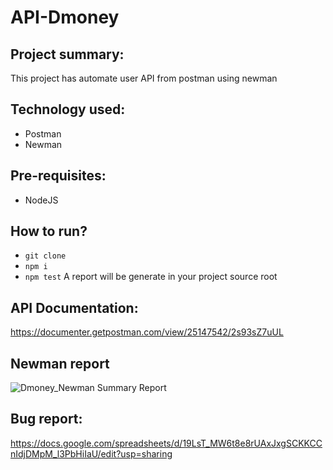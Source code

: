 # API-Dmoney

## Project summary:
This project has automate user API from postman using newman

## Technology used:
- Postman
- Newman

## Pre-requisites:
- NodeJS

## How to run?
- ``` git clone ```
- ``` npm i ```
- ``` npm test ```
A report will be generate in your project source root

## API Documentation:
https://documenter.getpostman.com/view/25147542/2s93sZ7uUL

## Newman report
![Dmoney_Newman Summary Report](https://github.com/srahman007/API-Dmoney/assets/118020569/fc7f0afb-46fc-4d31-a194-0c3e6f67087e)

## Bug report:
https://docs.google.com/spreadsheets/d/19LsT_MW6t8e8rUAxJxgSCKKCCnIdjDMpM_l3PbHiIaU/edit?usp=sharing
